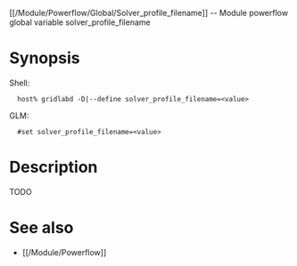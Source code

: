 [[/Module/Powerflow/Global/Solver_profile_filename]] -- Module powerflow global variable solver_profile_filename

# Synopsis
Shell:
~~~
  host% gridlabd -D|--define solver_profile_filename=<value>
~~~
GLM:
~~~
  #set solver_profile_filename=<value>
~~~

# Description

TODO

# See also
* [[/Module/Powerflow]]
